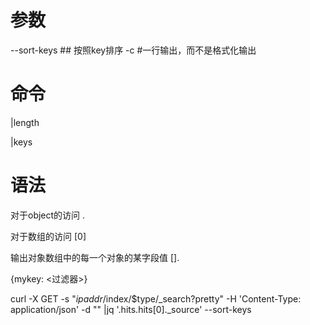 # 参数
--sort-keys ## 按照key排序
-c #一行输出，而不是格式化输出

# 命令
|length

|keys


# 语法

对于object的访问
.<key>

对于数组的访问
[0]

输出对象数组中的每一个对象的某字段值
[].<key>

{mykey: <过滤器>}

curl -X GET -s "$ipaddr/$index/$type/_search?pretty" -H 'Content-Type: application/json' -d "" |jq '.hits.hits[0]._source' --sort-keys